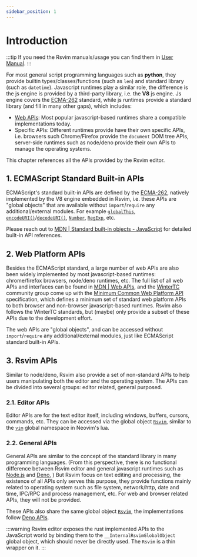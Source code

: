 ```yaml
---
sidebar_position: 1
---
```


# Introduction

:::tip
If you need the Rsvim manuals/usage you can find them in [User Manual](/docs/manual/get_started).
:::

For most general script programming languages such as **python**, they provide builtin types/classes/functions (such as `len`) and standard library (such as `datetime`). Javascript runtimes play a similar role, the difference is the js engine is provided by a third-party library, i.e. the **V8** js engine. Js engine covers the [ECMA-262](https://ecma-international.org/publications-and-standards/standards/ecma-262/) standard, while js runtimes provide a standard library (and fill in many other gaps), which includes:

- [Web APIs](https://developer.mozilla.org/en-US/docs/Web/API): Most popular javascript-based runtimes share a compatible implementations today.
- Specific APIs: Different runtimes provide have their own specific APIs, i.e. browsers such Chrome/Firefox provide the `document` DOM tree APIs, server-side runtimes such as node/deno provide their own APIs to manage the operating systems.

This chapter references all the APIs provided by the Rsvim editor.

## 1. ECMAScript Standard Built-in APIs

ECMAScript's standard built-in APIs are defined by the [ECMA-262](https://ecma-international.org/publications-and-standards/standards/ecma-262/), natively implemented by the V8 engine embedded in Rsvim, i.e. these APIs are "global objects" that are available without `import`/`require` any additional/external modules. For example [`globalThis`](https://developer.mozilla.org/en-US/docs/Web/JavaScript/Reference/Global_Objects/globalThis), [`encodeURI()`](https://developer.mozilla.org/en-US/docs/Web/JavaScript/Reference/Global_Objects/encodeURI)/[`decodeURI()`](https://developer.mozilla.org/en-US/docs/Web/JavaScript/Reference/Global_Objects/decodeURI), [`Number`](https://developer.mozilla.org/en-US/docs/Web/JavaScript/Reference/Global_Objects/Number), [`RegExp`](https://developer.mozilla.org/en-US/docs/Web/JavaScript/Reference/Global_Objects/RegExp), etc.

Please reach out to [MDN | Standard built-in objects - JavaScript](https://developer.mozilla.org/en-US/docs/Web/JavaScript/Reference/Global_Objects) for detailed built-in API references.

## 2. Web Platform APIs

Besides the ECMAScript standard, a large number of web APIs are also been widely implemented by most javascript-based runtimes: chrome/firefox browsers, node/deno runtimes, etc. The full list of all web APIs and interfaces can be found in [MDN | Web APIs](https://developer.mozilla.org/en-US/docs/Web/API), and the [WinterTC](https://wintertc.org/) community group come up with the [Minimum Common Web Platform API](https://min-common-api.proposal.wintertc.org/) specification, which defines a minimum set of standard web platform APIs to both browser and non-browser javascript-based runtimes. Rsvim also follows the WinterTC standards, but (maybe) only provide a subset of these APIs due to the development effort.

The web APIs are "global objects", and can be accessed without `import`/`require` any additional/external modules, just like ECMAScript standard built-in APIs.

## 3. Rsvim APIs

Similar to node/deno, Rsvim also provide a set of non-standard APIs to help users manipulating both the editor and the operating system. The APIs can be divided into several groups: editor related, general purposed.

### 2.1. Editor APIs

Editor APIs are for the text editor itself, including windows, buffers, cursors, commands, etc. They can be accessed via the global object [`Rsvim`](rsvim/classes/Rsvim), similar to the [`vim`](https://neovim.io/doc/user/lua.html#Lua) global namespace in Neovim's lua.

### 2.2. General APIs

General APIs are similar to the concept of the standard library in many programming languages. (From this perspective, there is no functional difference between Rsvim editor and general javascript runtimes such as [Node.js](https://nodejs.org/) and [Deno](https://deno.com/), ) But Rsvim focus on text editing and processing, the existence of all APIs only serves this purpose, they provide functions mainly related to operating system such as file system, network/http, date and time, IPC/RPC and process management, etc. For web and browser related APIs, they will not be provided.

These APIs also share the same global object [`Rsvim`](rsvim/classes/Rsvim), the implementations follow [Deno APIs](https://docs.deno.com/api/deno/).

:::warning
Rsvim editor exposes the rust implemented APIs to the JavaScript world by binding them to the `__InternalRsvimGlobalObject` global object, which should never be directly used. The `Rsvim` is a thin wrapper on it.
:::
